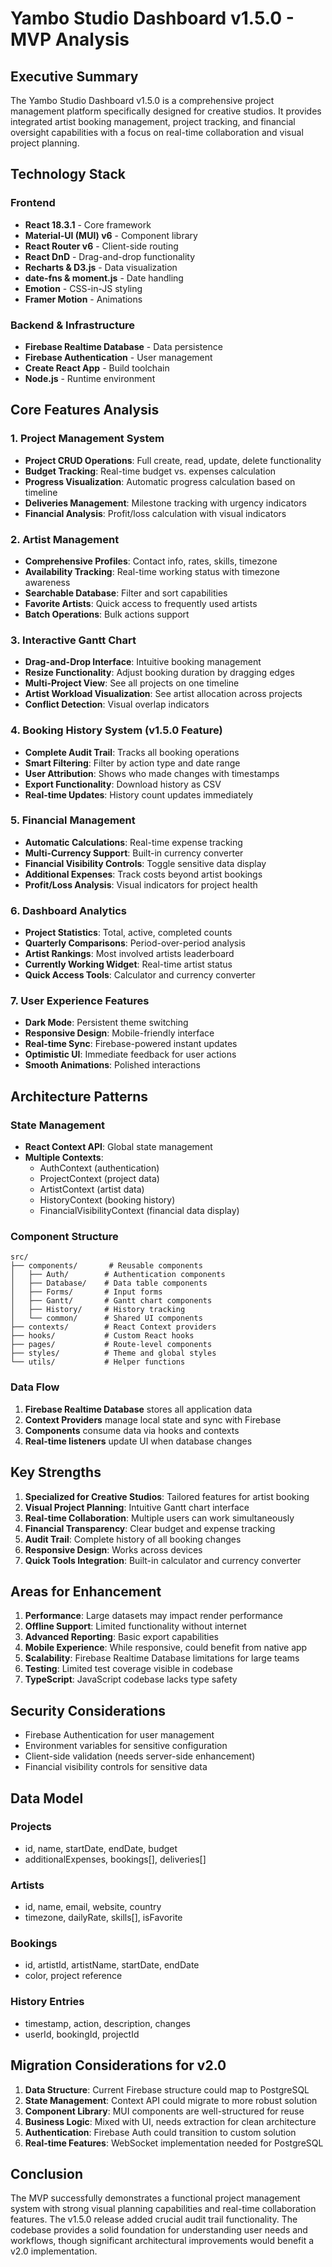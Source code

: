 # Yambo Studio Dashboard v1.5.0 - MVP Analysis

## Executive Summary

The Yambo Studio Dashboard v1.5.0 is a comprehensive project management platform specifically designed for creative studios. It provides integrated artist booking management, project tracking, and financial oversight capabilities with a focus on real-time collaboration and visual project planning.

## Technology Stack

### Frontend
- **React 18.3.1** - Core framework
- **Material-UI (MUI) v6** - Component library
- **React Router v6** - Client-side routing
- **React DnD** - Drag-and-drop functionality
- **Recharts & D3.js** - Data visualization
- **date-fns & moment.js** - Date handling
- **Emotion** - CSS-in-JS styling
- **Framer Motion** - Animations

### Backend & Infrastructure
- **Firebase Realtime Database** - Data persistence
- **Firebase Authentication** - User management
- **Create React App** - Build toolchain
- **Node.js** - Runtime environment

## Core Features Analysis

### 1. Project Management System
- **Project CRUD Operations**: Full create, read, update, delete functionality
- **Budget Tracking**: Real-time budget vs. expenses calculation
- **Progress Visualization**: Automatic progress calculation based on timeline
- **Deliveries Management**: Milestone tracking with urgency indicators
- **Financial Analysis**: Profit/loss calculation with visual indicators

### 2. Artist Management
- **Comprehensive Profiles**: Contact info, rates, skills, timezone
- **Availability Tracking**: Real-time working status with timezone awareness
- **Searchable Database**: Filter and sort capabilities
- **Favorite Artists**: Quick access to frequently used artists
- **Batch Operations**: Bulk actions support

### 3. Interactive Gantt Chart
- **Drag-and-Drop Interface**: Intuitive booking management
- **Resize Functionality**: Adjust booking duration by dragging edges
- **Multi-Project View**: See all projects on one timeline
- **Artist Workload Visualization**: See artist allocation across projects
- **Conflict Detection**: Visual overlap indicators

### 4. Booking History System (v1.5.0 Feature)
- **Complete Audit Trail**: Tracks all booking operations
- **Smart Filtering**: Filter by action type and date range
- **User Attribution**: Shows who made changes with timestamps
- **Export Functionality**: Download history as CSV
- **Real-time Updates**: History count updates immediately

### 5. Financial Management
- **Automatic Calculations**: Real-time expense tracking
- **Multi-Currency Support**: Built-in currency converter
- **Financial Visibility Controls**: Toggle sensitive data display
- **Additional Expenses**: Track costs beyond artist bookings
- **Profit/Loss Analysis**: Visual indicators for project health

### 6. Dashboard Analytics
- **Project Statistics**: Total, active, completed counts
- **Quarterly Comparisons**: Period-over-period analysis
- **Artist Rankings**: Most involved artists leaderboard
- **Currently Working Widget**: Real-time artist status
- **Quick Access Tools**: Calculator and currency converter

### 7. User Experience Features
- **Dark Mode**: Persistent theme switching
- **Responsive Design**: Mobile-friendly interface
- **Real-time Sync**: Firebase-powered instant updates
- **Optimistic UI**: Immediate feedback for user actions
- **Smooth Animations**: Polished interactions

## Architecture Patterns

### State Management
- **React Context API**: Global state management
- **Multiple Contexts**: 
  - AuthContext (authentication)
  - ProjectContext (project data)
  - ArtistContext (artist data)
  - HistoryContext (booking history)
  - FinancialVisibilityContext (financial data display)

### Component Structure
```
src/
├── components/       # Reusable components
│   ├── Auth/        # Authentication components
│   ├── Database/    # Data table components
│   ├── Forms/       # Input forms
│   ├── Gantt/       # Gantt chart components
│   ├── History/     # History tracking
│   └── common/      # Shared UI components
├── contexts/        # React Context providers
├── hooks/           # Custom React hooks
├── pages/           # Route-level components
├── styles/          # Theme and global styles
└── utils/           # Helper functions
```

### Data Flow
1. **Firebase Realtime Database** stores all application data
2. **Context Providers** manage local state and sync with Firebase
3. **Components** consume data via hooks and contexts
4. **Real-time listeners** update UI when database changes

## Key Strengths

1. **Specialized for Creative Studios**: Tailored features for artist booking
2. **Visual Project Planning**: Intuitive Gantt chart interface
3. **Real-time Collaboration**: Multiple users can work simultaneously
4. **Financial Transparency**: Clear budget and expense tracking
5. **Audit Trail**: Complete history of all booking changes
6. **Responsive Design**: Works across devices
7. **Quick Tools Integration**: Built-in calculator and currency converter

## Areas for Enhancement

1. **Performance**: Large datasets may impact render performance
2. **Offline Support**: Limited functionality without internet
3. **Advanced Reporting**: Basic export capabilities
4. **Mobile Experience**: While responsive, could benefit from native app
5. **Scalability**: Firebase Realtime Database limitations for large teams
6. **Testing**: Limited test coverage visible in codebase
7. **TypeScript**: JavaScript codebase lacks type safety

## Security Considerations

- Firebase Authentication for user management
- Environment variables for sensitive configuration
- Client-side validation (needs server-side enhancement)
- Financial visibility controls for sensitive data

## Data Model

### Projects
- id, name, startDate, endDate, budget
- additionalExpenses, bookings[], deliveries[]

### Artists
- id, name, email, website, country
- timezone, dailyRate, skills[], isFavorite

### Bookings
- id, artistId, artistName, startDate, endDate
- color, project reference

### History Entries
- timestamp, action, description, changes
- userId, bookingId, projectId

## Migration Considerations for v2.0

1. **Data Structure**: Current Firebase structure could map to PostgreSQL
2. **State Management**: Context API could migrate to more robust solution
3. **Component Library**: MUI components are well-structured for reuse
4. **Business Logic**: Mixed with UI, needs extraction for clean architecture
5. **Authentication**: Firebase Auth could transition to custom solution
6. **Real-time Features**: WebSocket implementation needed for PostgreSQL

## Conclusion

The MVP successfully demonstrates a functional project management system with strong visual planning capabilities and real-time collaboration features. The v1.5.0 release added crucial audit trail functionality. The codebase provides a solid foundation for understanding user needs and workflows, though significant architectural improvements would benefit a v2.0 implementation.